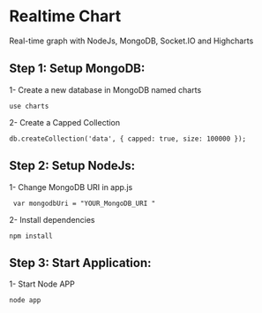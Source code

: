 # Realtime Chart
Real-time graph with NodeJs, MongoDB, Socket.IO and Highcharts

## Step 1: Setup MongoDB:

1- Create a new database in MongoDB named charts

  `` use charts ``  

2- Create a Capped Collection

`` db.createCollection('data', { capped: true, size: 100000 }); ``

## Step 2: Setup NodeJs:

1- Change MongoDB URI in app.js

`` var mongodbUri = "YOUR_MongoDB_URI "``

2- Install dependencies

`` npm install ``


## Step 3: Start Application:

1- Start Node APP

`` node app ``
